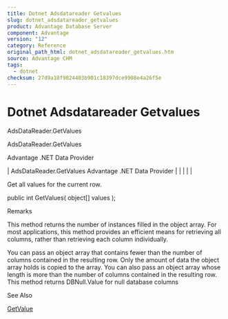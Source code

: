 ```yaml
---
title: Dotnet Adsdatareader Getvalues
slug: dotnet_adsdatareader_getvalues
product: Advantage Database Server
component: Advantage
version: "12"
category: Reference
original_path_html: dotnet_adsdatareader_getvalues.htm
source: Advantage CHM
tags:
  - dotnet
checksum: 27d9a18f9824403b901c18397dce9908e4a26f5e
---
```


# Dotnet Adsdatareader Getvalues

AdsDataReader.GetValues

AdsDataReader.GetValues

Advantage .NET Data Provider

| AdsDataReader.GetValues  Advantage .NET Data Provider |  |  |  |  |

Get all values for the current row.

public int GetValues( object[] values );

Remarks

This method returns the number of instances filled in the object array. For most applications, this method provides an efficient means for retrieving all columns, rather than retrieving each column individually.

You can pass an object array that contains fewer than the number of columns contained in the resulting row. Only the amount of data the object array holds is copied to the array. You can also pass an object array whose length is more than the number of columns contained in the resulting row. This method returns DBNull.Value for null database columns

See Also

[GetValue](dotnet_adsdatareader_getvalue.md)
